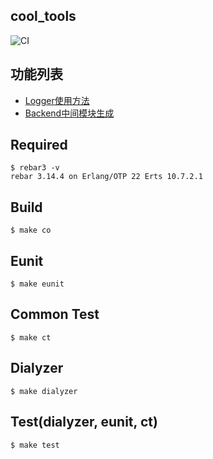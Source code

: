 cool_tools
----

![CI](https://github.com/yangcancai/cool_tools/actions/workflows/ci.yml/badge.svg)


功能列表
---------
* [Logger使用方法](./doc/Logger.md)
* [Backend中间模块生成](./doc/Backend.md)


Required
-----
	$ rebar3 -v
	rebar 3.14.4 on Erlang/OTP 22 Erts 10.7.2.1

Build
-----

    $ make co

Eunit
-----

    $ make eunit

Common Test
-----

    $ make ct

Dialyzer
----

    $ make dialyzer

Test(dialyzer, eunit, ct)
----

    $ make test

